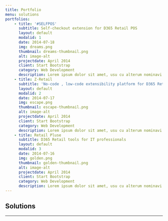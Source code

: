 ```yaml
---
title: Portfolio
menu: solutions
portfolios:
    - title: '#SELFPOS'
      subtitle: Self-checkout extension for D365 Retail POS
      layout: default
      modalid: 1
      date: 2014-07-18
      img: dreams.png
      thumbnail: dreams-thumbnail.png
      alt: image-alt
      projectdate: April 2014
      client: Start Bootstrap
      category: Web Development
      description: Lorem ipsum dolor sit amet, usu cu alterum nominavi lobortis. At duo novum diceret. Tantas apeirian vix et, usu sanctus postulant inciderint ut, populo diceret necessitatibus in vim. Cu eum dicam feugiat noluisse.
    - title: Z-Retail
      subtitle: 'No-code , low-code extensibility platform for D365 Retail POS'
      layout: default
      modalid: 2
      date: 2014-07-17
      img: escape.png
      thumbnail: escape-thumbnail.png
      alt: image-alt
      projectdate: April 2014
      client: Start Bootstrap
      category: Web Development
      description: Lorem ipsum dolor sit amet, usu cu alterum nominavi lobortis. At duo novum diceret. Tantas apeirian vix et, usu sanctus postulant inciderint ut, populo diceret necessitatibus in vim  . Cu eum dicam feugiat noluisse.
    - title: Retail Pluse
      subtitle: D365 Retail tools for IT professionals
      layout: default
      modalid: 3
      date: 2014-07-16
      img: golden.png
      thumbnail: golden-thumbnail.png
      alt: image-alt
      projectdate: April 2014
      client: Start Bootstrap
      category: Web Development
      description: Lorem ipsum dolor sit amet, usu cu alterum nominavi lobortis. At duo novum diceret. Tantas apeirian vix et, usu sanctus postulant inciderint ut, populo diceret necessitatibus in v. Cu eum dicam feugiat noluisse.
---
```


## Solutions
---------------------